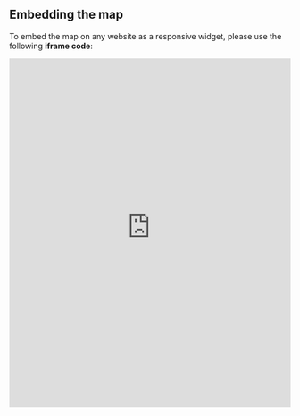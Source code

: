 ## Embedding the map

To embed the map on any website as a responsive widget, please use the following **iframe code**:

<iframe title="Euranet Map" aria-label="Map" id="euranet-map-press-freedom-in-europe" src="https://euranet-press-freedom.vercel.app/" scrolling="no" frameborder="0"style="width: 0; min-width: 100% !important; border: none;" height="624"></iframe><script type="text/javascript">window.addEventListener("message",e=>{if("https://euranet-press-freedom.vercel.app"!==e.origin)return;let t=e.data;if(t.height){document.getElementById("euranet-map-press-freedom-in-europe").height=t.height+"px"}},!1)</script>